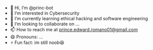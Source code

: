 - 👋 Hi, I’m @princ-bot
- 👀 I’m interested in Cybersecurity
- 🌱 I’m currently learning ethical hacking and software engineering
- 💞️ I’m looking to collaborate on ...
- 📫 How to reach me at prince.edward.romano01@gmail.com
- 😄 Pronouns: ...
- ⚡ Fun fact: im still noob😆

<!---
princ-bot/princ-bot is a ✨ special ✨ repository because its `README.md` (this file) appears on your GitHub profile.
You can click the Preview link to take a look at your changes.
--->
